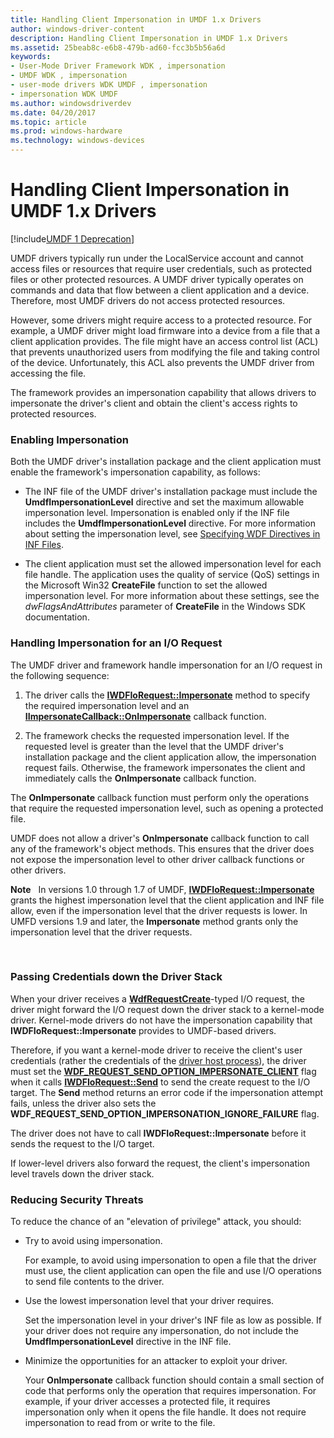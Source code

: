 ```yaml
---
title: Handling Client Impersonation in UMDF 1.x Drivers
author: windows-driver-content
description: Handling Client Impersonation in UMDF 1.x Drivers
ms.assetid: 25beab8c-e6b8-479b-ad60-fcc3b5b56a6d
keywords:
- User-Mode Driver Framework WDK , impersonation
- UMDF WDK , impersonation
- user-mode drivers WDK UMDF , impersonation
- impersonation WDK UMDF
ms.author: windowsdriverdev
ms.date: 04/20/2017
ms.topic: article
ms.prod: windows-hardware
ms.technology: windows-devices
---
```


# Handling Client Impersonation in UMDF 1.x Drivers


[!include[UMDF 1 Deprecation](../umdf-1-deprecation.md)]

UMDF drivers typically run under the LocalService account and cannot access files or resources that require user credentials, such as protected files or other protected resources. A UMDF driver typically operates on commands and data that flow between a client application and a device. Therefore, most UMDF drivers do not access protected resources.

However, some drivers might require access to a protected resource. For example, a UMDF driver might load firmware into a device from a file that a client application provides. The file might have an access control list (ACL) that prevents unauthorized users from modifying the file and taking control of the device. Unfortunately, this ACL also prevents the UMDF driver from accessing the file.

The framework provides an impersonation capability that allows drivers to impersonate the driver's client and obtain the client's access rights to protected resources.

### Enabling Impersonation

Both the UMDF driver's installation package and the client application must enable the framework's impersonation capability, as follows:

-   The INF file of the UMDF driver's installation package must include the **UmdfImpersonationLevel** directive and set the maximum allowable impersonation level. Impersonation is enabled only if the INF file includes the **UmdfImpersonationLevel** directive. For more information about setting the impersonation level, see [Specifying WDF Directives in INF Files](specifying-wdf-directives-in-inf-files.md).

-   The client application must set the allowed impersonation level for each file handle. The application uses the quality of service (QoS) settings in the Microsoft Win32 **CreateFile** function to set the allowed impersonation level. For more information about these settings, see the *dwFlagsAndAttributes* parameter of **CreateFile** in the Windows SDK documentation.

### Handling Impersonation for an I/O Request

The UMDF driver and framework handle impersonation for an I/O request in the following sequence:

1.  The driver calls the [**IWDFIoRequest::Impersonate**](https://msdn.microsoft.com/library/windows/hardware/ff559136) method to specify the required impersonation level and an [**IImpersonateCallback::OnImpersonate**](https://msdn.microsoft.com/library/windows/hardware/ff554916) callback function.

2.  The framework checks the requested impersonation level. If the requested level is greater than the level that the UMDF driver's installation package and the client application allow, the impersonation request fails. Otherwise, the framework impersonates the client and immediately calls the **OnImpersonate** callback function.

The **OnImpersonate** callback function must perform only the operations that require the requested impersonation level, such as opening a protected file.

UMDF does not allow a driver's **OnImpersonate** callback function to call any of the framework's object methods. This ensures that the driver does not expose the impersonation level to other driver callback functions or other drivers.

**Note**   In versions 1.0 through 1.7 of UMDF, [**IWDFIoRequest::Impersonate**](https://msdn.microsoft.com/library/windows/hardware/ff559136) grants the highest impersonation level that the client application and INF file allow, even if the impersonation level that the driver requests is lower. In UMFD versions 1.9 and later, the **Impersonate** method grants only the impersonation level that the driver requests.

 

### Passing Credentials down the Driver Stack

When your driver receives a [**WdfRequestCreate**](https://msdn.microsoft.com/library/windows/hardware/ff561467)-typed I/O request, the driver might forward the I/O request down the driver stack to a kernel-mode driver. Kernel-mode drivers do not have the impersonation capability that **IWDFIoRequest::Impersonate** provides to UMDF-based drivers.

Therefore, if you want a kernel-mode driver to receive the client's user credentials (rather the credentials of the [driver host process](umdf-driver-host-process.md)), the driver must set the [**WDF\_REQUEST\_SEND\_OPTION\_IMPERSONATE\_CLIENT**](https://msdn.microsoft.com/library/windows/hardware/ff561462) flag when it calls [**IWDFIoRequest::Send**](https://msdn.microsoft.com/library/windows/hardware/ff559149) to send the create request to the I/O target. The **Send** method returns an error code if the impersonation attempt fails, unless the driver also sets the **WDF\_REQUEST\_SEND\_OPTION\_IMPERSONATION\_IGNORE\_FAILURE** flag.

The driver does not have to call **IWDFIoRequest::Impersonate** before it sends the request to the I/O target.

If lower-level drivers also forward the request, the client's impersonation level travels down the driver stack.

### Reducing Security Threats

To reduce the chance of an "elevation of privilege" attack, you should:

-   Try to avoid using impersonation.

    For example, to avoid using impersonation to open a file that the driver must use, the client application can open the file and use I/O operations to send file contents to the driver.

-   Use the lowest impersonation level that your driver requires.

    Set the impersonation level in your driver's INF file as low as possible. If your driver does not require any impersonation, do not include the **UmdfImpersonationLevel** directive in the INF file.

-   Minimize the opportunities for an attacker to exploit your driver.

    Your **OnImpersonate** callback function should contain a small section of code that performs only the operation that requires impersonation. For example, if your driver accesses a protected file, it requires impersonation only when it opens the file handle. It does not require impersonation to read from or write to the file.

 

 






